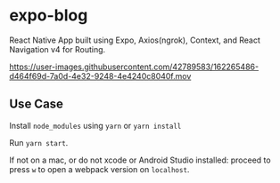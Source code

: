 # expo-blog

React Native App built using Expo, Axios(ngrok), Context, and React Navigation v4 for Routing.



https://user-images.githubusercontent.com/42789583/162265486-d464f69d-7a0d-4e32-9248-4e4240c8040f.mov



## Use Case
Install `node_modules` using `yarn` or `yarn install`
<br/>

Run `yarn start`.
<br/>

If not on a mac, or do not xcode or Android Studio installed:
proceed to press `w` to open a webpack version on `localhost`.

